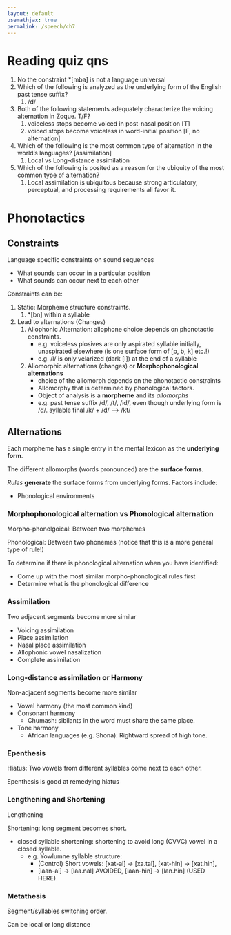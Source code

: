 ```yaml
---
layout: default
usemathjax: true
permalink: /speech/ch7
---
```


# Reading quiz qns

1. No the constraint *[mba] is not a language universal
2. Which of the following is analyzed as the underlying form of the English past tense suffix?
   1. /d/
3. Both of the following statements adequately characterize the voicing alternation in Zoque. T/F?
   1. voiceless stops become voiced in post-nasal position [T]
   2. voiced stops become voiceless in word-initial position [F, no alternation]
4. Which of the following is the most common type of alternation in the world’s languages? [assimilation]
   1. Local vs Long-distance assimilation
5. Which of the following is posited as a reason for the ubiquity of the most common type of alternation?
   1. Local assimilation is ubiquitous because strong articulatory, perceptual, and processing requirements all favor it.  

# Phonotactics 

## Constraints

Language specific constraints on sound sequences

- What sounds can occur in a particular position
- What sounds can occur next to each other

Constraints can be:

1. Static: Morpheme structure constraints.
   1. *[bn] within a syllable
2. Lead to alternations (Changes)
   1. Allophonic Alternation: allophone choice depends on phonotactic constraints.
      - e.g. voiceless plosives are only aspirated syllable initially, unaspirated elsewhere (is one surface form of [p, b, k] etc.!)
      - e.g. /l/ is only velarized (dark [l]) at the end of a syllable
   2. Allomorphic alternations (changes) or **Morphophonological alternations**
      - choice of the allomorph depends on the phonotactic constraints
      - Allomorphy that is determined by phonological factors.
      - Object of analysis is a **morpheme** and its *allomorphs*
      - e.g. past tense suffix /d/, /t/, /id/, even though underlying form is /d/. syllable final /k/ + /d/ --> /kt/


## Alternations

Each morpheme has a single entry in the mental lexicon as the **underlying form**.

The different allomorphs (words pronounced) are the **surface forms**.

*Rules* **generate** the surface forms from underlying forms. Factors include:

- Phonological environments

### Morphophonological alternation vs Phonological alternation

Morpho-phonolgoical: Between two morphemes

Phonological: Between two phonemes (notice that this is a more general type of rule!)

To determine if there is phonological alternation when you have identified:
- Come up with the most similar morpho-phonological rules first
- Determine what is the phonological difference

### Assimilation

Two adjacent segments become more similar

- Voicing assimilation
- Place assimilation
- Nasal place assimilation
- Allophonic vowel nasalization
- Complete assimilation

### Long-distance assimilation or Harmony

Non-adjacent segments become more similar

- Vowel harmony (the most common kind)
- Consonant harmony
  - Chumash: sibilants in the word must share the same place.
- Tone harmony
  - African languages (e.g. Shona): Rightward spread of high tone.


### Epenthesis

Hiatus: Two vowels from different syllables come next to each other.

Epenthesis is good at remedying hiatus

### Lengthening and Shortening

Lengthening

Shortening: long segment becomes short.

- closed syllable shortening: shortening to avoid long (CVVC) vowel in a closed syllable.
  - e.g. Yowlumne syllable structure: 
    - (Control) Short vowels: [xat-al] -> [xa.tal], [xat-hin] -> [xat.hin], 
    - [laan-al] -> [laa.nal] AVOIDED, [laan-hin] -> [lan.hin] (USED HERE)

### Metathesis

Segment/syllables switching order.

Can be local or long distance
